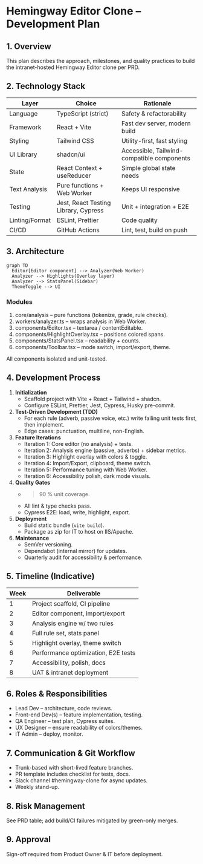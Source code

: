 # Hemingway Editor Clone – Development Plan

## 1. Overview
This plan describes the approach, milestones, and quality practices to build the intranet-hosted Hemingway Editor clone per PRD.

## 2. Technology Stack
| Layer | Choice | Rationale |
|-------|--------|-----------|
| Language | TypeScript (strict) | Safety & refactorability |
| Framework | React + Vite | Fast dev server, modern build |
| Styling | Tailwind CSS | Utility-first, fast styling |
| UI Library | shadcn/ui | Accessible, Tailwind-compatible components |
| State | React Context + useReducer | Simple global state needs |
| Text Analysis | Pure functions + Web Worker | Keeps UI responsive |
| Testing | Jest, React Testing Library, Cypress | Unit + integration + E2E |
| Linting/Format | ESLint, Prettier | Code quality |
| CI/CD | GitHub Actions | Lint, test, build on push |

## 3. Architecture
```mermaid
graph TD
  Editor[Editor component] --> Analyzer(Web Worker)
  Analyzer --> Highlights(Overlay layer)
  Analyzer --> StatsPanel(Sidebar)
  ThemeToggle --> UI
```

### Modules
1. core/analysis – pure functions (tokenize, grade, rule checks).  
2. workers/analyzer.ts – wraps analysis in Web Worker.  
3. components/Editor.tsx – textarea / contentEditable.  
4. components/HighlightOverlay.tsx – positions colored spans.  
5. components/StatsPanel.tsx – readability + counts.  
6. components/Toolbar.tsx – mode switch, import/export, theme.

All components isolated and unit-tested.

## 4. Development Process
1. **Initialization**
   - Scaffold project with Vite + React + Tailwind + shadcn.
   - Configure ESLint, Prettier, Jest, Cypress, Husky pre-commit.
2. **Test-Driven Development (TDD)**
   - For each rule (adverb, passive voice, etc.) write failing unit tests first, then implement.
   - Edge cases: punctuation, multiline, non-English.
3. **Feature Iterations**
   - Iteration 1: Core editor (no analysis) + tests.
   - Iteration 2: Analysis engine (passive, adverbs) + sidebar metrics.
   - Iteration 3: Highlight overlay with colors & toggle.
   - Iteration 4: Import/Export, clipboard, theme switch.
   - Iteration 5: Performance tuning with Web Worker.
   - Iteration 6: Accessibility polish, dark mode visuals.
4. **Quality Gates**
   - >90 % unit coverage.
   - All lint & type checks pass.
   - Cypress E2E: load, write, highlight, export.
5. **Deployment**
   - Build static bundle (`vite build`).
   - Package as zip for IT to host on IIS/Apache.
6. **Maintenance**
   - SemVer versioning.
   - Dependabot (internal mirror) for updates.
   - Quarterly audit for accessibility & performance.

## 5. Timeline (Indicative)
| Week | Deliverable |
|------|-------------|
| 1 | Project scaffold, CI pipeline |
| 2 | Editor component, import/export |
| 3 | Analysis engine w/ two rules |
| 4 | Full rule set, stats panel |
| 5 | Highlight overlay, theme switch |
| 6 | Performance optimization, E2E tests |
| 7 | Accessibility, polish, docs |
| 8 | UAT & intranet deployment |

## 6. Roles & Responsibilities
- Lead Dev – architecture, code reviews.
- Front-end Dev(s) – feature implementation, testing.
- QA Engineer – test plan, Cypress suites.
- UX Designer – ensure readability of colors/themes.
- IT Admin – deploy, monitor.

## 7. Communication & Git Workflow
- Trunk-based with short-lived feature branches.
- PR template includes checklist for tests, docs.
- Slack channel #hemingway-clone for async updates.
- Weekly stand-up.

## 8. Risk Management
See PRD table; add build/CI failures mitigated by green-only merges.

## 9. Approval
Sign-off required from Product Owner & IT before deployment. 